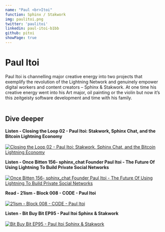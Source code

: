 ```yaml
---
name: "Paul <br>Itoi"
function: Sphinx / Stakwork
img: paulitoi.png
twitter: 'paulitoi'
linkedin: paul-itoi-b1bb
github: pitoi
showPage: true
---
```


# Paul Itoi

Paul Itoi is channelling major creative energy into two projects that exemplify the revolution of the Lightning Network and genuinely empower digital workers and content creators – Sphinx & Stakwork. At one time his creative energy went into his Art major, oil painting or the violin but now it’s this zeitgeisty software development and time with his family.
<br><br>

## Dive deeper


<div class="grid grid-cols-1 md:grid-cols-2 gap-5">
<div class="p-3 my-2">

**Listen - Closing the Loop 02 - Paul Itoi: Stakwork, Sphinx Chat, and the Bitcoin Lightning Economy** <br><br>
[ ![Closing the Loop 02 - Paul Itoi: Stakwork, Sphinx Chat, and the Bitcoin Lightning Economy](/content/paul_seetee.png)](https://anchor.fm/closingtheloop/episodes/02---Paul-Itoi-Stakwork--Sphinx-Chat--and-the-Bitcoin-Lightning-Economy-e14oei4/)
</div>

<div class="p-3 my-2">

**Listen - Once Bitten 156- sphinx_chat Founder Paul Itoi - The Future Of Using Lightning To Build Private Social Networks** <br><br>
[ ![Once Bitten 156- sphinx_chat Founder Paul Itoi - The Future Of Using Lightning To Build Private Social Networks](/content/paul_oncebitten.png)](http://www.once-bitten.com/#/episodes/a6254a88-8a2c-48d9-9585-d33f519b09f7/)
</div>

<div class="p-3 my-2">

**Read - 21ism - Block 008 - CODE - Paul Itoi** <br><br>
[ ![21ism - Block 008 - CODE - Paul Itoi](/content/paul_21ism.png)](https://21ism.com/portfolio-item/paul-itoi//)
</div>

<div class="p-3 my-2">

**Listen - Bit Buy Bit EP95 - Paul Itoi Sphinx & Stakwork** <br><br>
[ ![Bit Buy Bit EP95 - Paul Itoi Sphinx & Stakwork](/content/paul_bitbuybit.png)](https://www.bit-buy-bit.com/podcast-1/episode/28a39c91/ep95-paul-itoi-sphinx-and-stakwork/)
</div>

</div>

<br>
